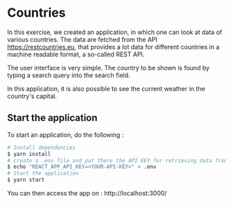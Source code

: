 # Countries

In this exercise, we created an application, in which one can look at data of various countries. The data are fetched from the API https://restcountries.eu, that provides a lot data for different countries in a machine readable format, a so-called REST API.

The user interface is very simple. The country to be shown is found by typing a search query into the search field.

In this application, it is also possible to see the current weather in the country's capital.

## Start the application

To start an application, do the following :

```bash
# Install dependancies
$ yarn install
# create a .env file and put there the API KEY for retrieving data from https://weatherstack.com/
$ echo "REACT_APP_API_KEY=<YOUR-API-KEY>" > .env
# Start the application
$ yarn start
```

You can then access the app on : http://localhost:3000/